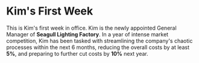 # Kim's First Week
This is Kim's first week in office. Kim is the newly appointed General Manager of **Seagull Lighting Factory**. In a year of intense market competition, Kim has been tasked with streamlining the company's chaotic processes within the next 6 months, reducing the overall costs by at least **5%**, and preparing to further cut costs by **10%** next year.
